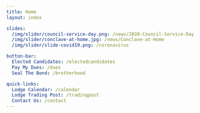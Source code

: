 ```yaml
---
title: Home
layout: index

slides:
  /img/slider/council-service-day.png: /news/2020-Council-Service-Day
  /img/slider/conclave-at-home.jpg: /news/Conclave-at-Home
  /img/slider/slide-covid19.png: /coronavirus

button-bar:
  Elected Candidates: /electedcandidates
  Pay My Dues: /dues
  Seal The Bond: /brotherhood

quick-links:
  Lodge Calendar: /calendar
  Lodge Trading Post: /tradingpost
  Contact Us: /contact
---
```

